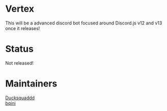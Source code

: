 # Vertex
This will be a advanced discord bot focused around Discord.js v12 and v13 once it releases!

# Status
Not released!

# Maintainers 
[Ducksquaddd](https://github.com/Ducksquaddd)<br>
[bqini](https://github.com/bqini)
